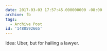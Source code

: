 ```yaml
---
date: 2017-03-03 17:57:45.000000000 -08:00
archive: fb
tags: 
  - Archive Post
id: '1488592665'
---
```


Idea: Uber, but for hailing a lawyer.

